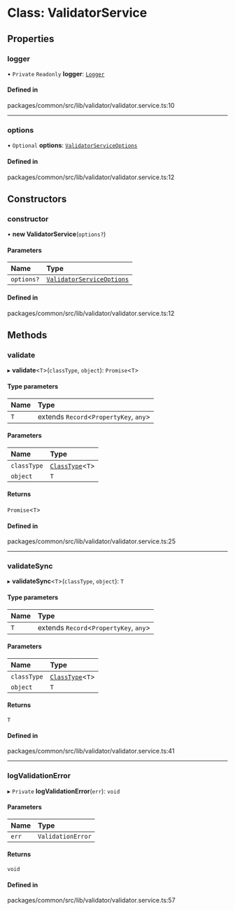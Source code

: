 # Class: ValidatorService

## Properties

### logger

• `Private` `Readonly` **logger**: [`Logger`](Logger.md)

#### Defined in

packages/common/src/lib/validator/validator.service.ts:10

---

### options

• `Optional` **options**: [`ValidatorServiceOptions`](../interfaces/ValidatorServiceOptions.md)

#### Defined in

packages/common/src/lib/validator/validator.service.ts:12

## Constructors

### constructor

• **new ValidatorService**(`options?`)

#### Parameters

| Name       | Type                                                                  |
| :--------- | :-------------------------------------------------------------------- |
| `options?` | [`ValidatorServiceOptions`](../interfaces/ValidatorServiceOptions.md) |

#### Defined in

packages/common/src/lib/validator/validator.service.ts:12

## Methods

### validate

▸ **validate**<`T`\>(`classType`, `object`): `Promise`<`T`\>

#### Type parameters

| Name | Type                                    |
| :--- | :-------------------------------------- |
| `T`  | extends `Record`<`PropertyKey`, `any`\> |

#### Parameters

| Name        | Type                                       |
| :---------- | :----------------------------------------- |
| `classType` | [`ClassType`](../types/ClassType.md)<`T`\> |
| `object`    | `T`                                        |

#### Returns

`Promise`<`T`\>

#### Defined in

packages/common/src/lib/validator/validator.service.ts:25

---

### validateSync

▸ **validateSync**<`T`\>(`classType`, `object`): `T`

#### Type parameters

| Name | Type                                    |
| :--- | :-------------------------------------- |
| `T`  | extends `Record`<`PropertyKey`, `any`\> |

#### Parameters

| Name        | Type                                       |
| :---------- | :----------------------------------------- |
| `classType` | [`ClassType`](../types/ClassType.md)<`T`\> |
| `object`    | `T`                                        |

#### Returns

`T`

#### Defined in

packages/common/src/lib/validator/validator.service.ts:41

---

### logValidationError

▸ `Private` **logValidationError**(`err`): `void`

#### Parameters

| Name  | Type              |
| :---- | :---------------- |
| `err` | `ValidationError` |

#### Returns

`void`

#### Defined in

packages/common/src/lib/validator/validator.service.ts:57
